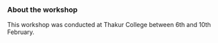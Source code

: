### About the workshop

This workshop was conducted at Thakur College between 6th and 10th February.
